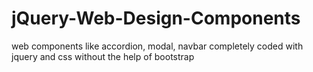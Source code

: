 # jQuery-Web-Design-Components
web components like accordion, modal, navbar completely coded with jquery and css without the help of bootstrap
